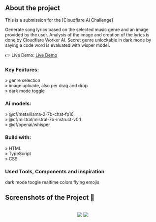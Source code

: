 <h2>About the project</h2>

  <p>This is a submission for the [Cloudflare AI Challenge]</p>

 Generate song lyrics based on the selected music genre and an image provided by the user. Analysis of the image and creation of the lyrics is done by Cloudflare Worker AI.
 Secret genre unlockable in dark mode by saying a code word is evaluated with wisper model.

👉 Live Demo: <a href='https://imageharmony.contact-44d.workers.dev/'>Live Demo</a>

<h3>Key Features:</h3>

» genre selection <br>
» image uploade, also per drag and drop <br>
» dark mode toggle

<h3>Ai models:</h3>

» @cf/meta/llama-2-7b-chat-fp16 <br>
» @cf/mistral/mistral-7b-instruct-v0.1 <br>
» @cf/openai/whisper

<h3>Build with:</h3>

» HTML <br>
» TypeScript <br>
» CSS

<h3>Used Tools, Components and inspiration</h3>
dark mode toogle
realtime colors
flying emojis

<h2>Screenshots of the Project 📸</h2>
<br>

<div align='center'>
<img src='https://github.com/flos-code/DA-Bubble/assets/148456982/4cce4406-b1e3-43d5-8d6d-4c844ef02f6f'/>
<img src='https://github.com/flos-code/DA-Bubble/assets/148456982/cebb6ade-02b9-4bad-ba7a-fbf6190f980a'/>

</div>
